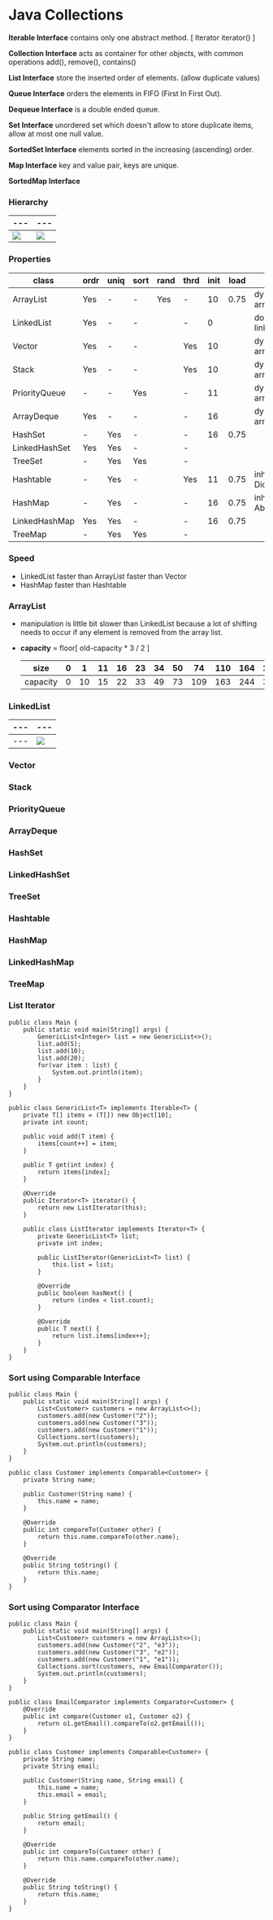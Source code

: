 # Java Collections
**Iterable Interface** contains only one abstract method. [ Iterator<T> iterator() ]

**Collection Interface** acts as container for other objects, with common operations add(), remove(), contains()

**List Interface** store the inserted order of elements. (allow duplicate values)

**Queue Interface** orders the elements in FIFO (First In First Out).

**Dequeue Interface** is a double ended queue.

**Set Interface** unordered set which doesn't allow to store duplicate items, allow at most one null value.

**SortedSet Interface** elements sorted in the increasing (ascending) order.

**Map Interface** key and value pair, keys are unique.

**SortedMap Interface**

### Hierarchy

--- | ---
--- | ---
![](https://github.com/shamy1st/java-collections/blob/main/images/collection-hierarchy.png) | ![](https://github.com/shamy1st/java-collections/blob/main/images/map-hierarchy.png)

### Properties

class | ordr | uniq | sort | rand | thrd | init | load | impl.
----- | ---- | ---- | ---- | ---- | ---- | ---- | ---- | -----
ArrayList | Yes | - | - | Yes | - | 10 | 0.75 | dynamic array
LinkedList | Yes | - | - |  | - | 0 |  | doubly linked list
Vector | Yes | - | - |  | Yes | 10 |  | dynamic array
Stack | Yes | - | - |  | Yes | 10 |  | dynamic array
PriorityQueue | - | - | Yes |  | - | 11 |  | dynamic array
ArrayDeque | Yes | - | - |  | - | 16 |  | dynamic array
HashSet | - | Yes | - |  | - | 16 | 0.75 | 
LinkedHashSet | Yes | Yes | - |  | - |  |  | 
TreeSet | - | Yes | Yes |  | - |  |  | 
Hashtable | - | Yes | - |  | Yes | 11 | 0.75 | inherits Dictionary
HashMap | - | Yes | - |  | - | 16 | 0.75 | inherits AbstractMap
LinkedHashMap | Yes | Yes | - |  | - | 16 | 0.75 | 
TreeMap | - | Yes | Yes |  | - |  |  | 

### Speed
* LinkedList faster than ArrayList faster than Vector
* HashMap faster than Hashtable

### ArrayList
* manipulation is little bit slower than LinkedList because a lot of shifting needs to occur if any element is removed from the array list.

* **capacity** = floor[ old-capacity * 3 / 2 ]

    size     | 0 | 1  | 11 | 16 | 23 | 34 | 50 | 74  | 110 | 164 | 245 | 367 | 550 | ...
    -------- | - | -- | -- | -- | -- | -- | -- | --- | --- | --- | --- | --- | --- | ---
    capacity | 0 | 10 | 15 | 22 | 33 | 49 | 73 | 109 | 163 | 244 | 366 | 549 | 823 | ...

### LinkedList
--- | ---
--- | ---
--- | ![](https://github.com/shamy1st/java-collections/blob/main/images/linkedlist.png)

### Vector

### Stack

### PriorityQueue

### ArrayDeque

### HashSet

### LinkedHashSet

### TreeSet

### Hashtable

### HashMap

### LinkedHashMap

### TreeMap

### List Iterator

    public class Main {
        public static void main(String[] args) {
            GenericList<Integer> list = new GenericList<>();
            list.add(5);
            list.add(10);
            list.add(20);
            for(var item : list) {
                System.out.println(item);
            }
        }
    }

    public class GenericList<T> implements Iterable<T> {
        private T[] items = (T[]) new Object[10];
        private int count;

        public void add(T item) {
            items[count++] = item;
        }

        public T get(int index) {
            return items[index];
        }

        @Override
        public Iterator<T> iterator() {
            return new ListIterator(this);
        }

        public class ListIterator implements Iterator<T> {
            private GenericList<T> list;
            private int index;

            public ListIterator(GenericList<T> list) {
                this.list = list;
            }

            @Override
            public boolean hasNext() {
                return (index < list.count);
            }

            @Override
            public T next() {
                return list.items[index++];
            }
        }
    }

### Sort using Comparable Interface

    public class Main {
        public static void main(String[] args) {
            List<Customer> customers = new ArrayList<>();
            customers.add(new Customer("2"));
            customers.add(new Customer("3"));
            customers.add(new Customer("1"));
            Collections.sort(customers);
            System.out.println(customers);
        }
    }

    public class Customer implements Comparable<Customer> {
        private String name;

        public Customer(String name) {
            this.name = name;
        }

        @Override
        public int compareTo(Customer other) {
            return this.name.compareTo(other.name);
        }

        @Override
        public String toString() {
            return this.name;
        }
    }
    
### Sort using Comparator Interface

    public class Main {
        public static void main(String[] args) {
            List<Customer> customers = new ArrayList<>();
            customers.add(new Customer("2", "e3"));
            customers.add(new Customer("3", "e2"));
            customers.add(new Customer("1", "e1"));
            Collections.sort(customers, new EmailComparator());
            System.out.println(customers);
        }
    }

    public class EmailComparator implements Comparator<Customer> {
        @Override
        public int compare(Customer o1, Customer o2) {
            return o1.getEmail().compareTo(o2.getEmail());
        }
    }

    public class Customer implements Comparable<Customer> {
        private String name;
        private String email;

        public Customer(String name, String email) {
            this.name = name;
            this.email = email;
        }

        public String getEmail() {
            return email;
        }

        @Override
        public int compareTo(Customer other) {
            return this.name.compareTo(other.name);
        }

        @Override
        public String toString() {
            return this.name;
        }
    }
